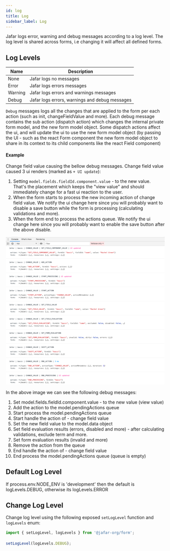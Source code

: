 ```yaml
---
id: log
title: Log
sidebar_label: Log
---
```


Jafar logs error, warning and debug messages according to a log level. The log level is shared across forms, i.e changing it will affect 
all defined forms.

## Log Levels

| Name          | Description |
| ------------- |-------------|
| None | Jafar logs no messages |
| Error | Jafar logs errors messages |
| Warning | Jafar logs errors and warnings messages |
| Debug | Jafar logs errors, warnings and debug messages |

`Debug` messages logs all the changes that are applied to the form per each action (such as init, changeFieldValue and more). Each debug message contains the sub action (dispatch action) which changes the internal private form model, and the new form model object. Some dispatch actions affect the ui, and will update the ui to use the new form model object (by passing the UI - such as the react Form component the new form model object to share in its context to its child components like the react Field component)

#### Example 

Change field value causing the bellow debug messages. Change field value caused 3 ui renders (marked as `+ UI update`):

1. Setting `model.fields.fieldId.component.value` - to the new value. That's the placement which keeps the "view value" and should immediately change for a fast ui reaction to the user.
1. When the form starts to process the new incoming action of change field value. We notify the ui change here since you will probably want to disable a save button while the form is processing (calculating validations and more).
1. When the form end to process the actions queue. We notify the ui change here since you will probably want to enable the save button after the above disable.

![Manage Page](assets/log-debug-v1.0.0.png)

In the above image we can see the following debug messages:

1. Set model.fields.fieldId.component.value - to the new value (view value)
1. Add the action to the model.pendingActions queue
1. Start process the model.pendingActions queue
1. Start handle the action of - change field value
1. Set the new field value to the model.data object
1. Set field evaluation results (errors, disabled and more) - after calculating validations, exclude term and more.
1. Set form evaluation results (invalid and more)
1. Remove the action from the queue
1. End handle the action of - change field value
1. End process the model.pendingActions queue (queue is empty)

## Default Log Level

If process.env.NODE_ENV is 'development' then the default is logLevels.DEBUG, otherwise its logLevels.ERROR

## Change Log Level

Change log level using the following exposed `setLogLevel` function and `logLevels` enum:

```javascript
import { setLogLevel, logLevels } from '@jafar-org/form';

setLogLevel(logLevels.DEBUG);
```
